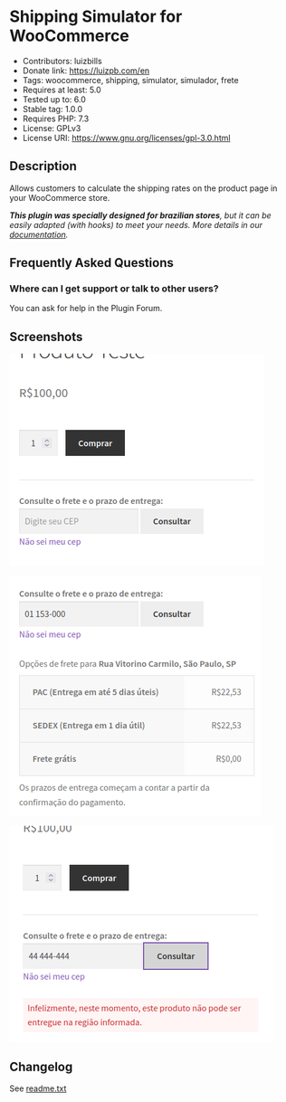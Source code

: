 # Shipping Simulator for WooCommerce

* Contributors: luizbills
* Donate link: https://luizpb.com/en
* Tags: woocommerce, shipping, simulator, simulador, frete
* Requires at least: 5.0
* Tested up to: 6.0
* Stable tag: 1.0.0
* Requires PHP: 7.3
* License: GPLv3
* License URI: https://www.gnu.org/licenses/gpl-3.0.html

## Description

Allows customers to calculate the shipping rates on the product page in your WooCommerce store.

***This plugin was specially designed for brazilian stores**, but it can be easily adapted (with hooks) to meet your needs. More details in our [documentation](/docs/README.md).*

## Frequently Asked Questions

### Where can I get support or talk to other users?

You can ask for help in the Plugin Forum.

## Screenshots

![Shipping simulator in a product page (in portuguese)](/.wp-org/screenshot-1.png)

![Shipping simulator with results (in portuguese)](/.wp-org/screenshot-2.png)

![Shipping simulator without results (in portuguese)](/.wp-org/screenshot-3.png)

## Changelog

See [readme.txt](/readme.txt)
